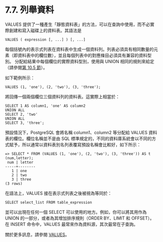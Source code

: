 # 7.7. 列舉資料

VALUES 提供了一種產生「靜態資料表」的方法，可以在查詢中使用，而不必實際創建和寫入磁碟上的資料表。其語法是

```text
VALUES ( expression [, ...] ) [, ...]
```

每個括號內的表示式列表在資料表中生成一個資料列。列表必須具有相同數量的元素（即資料表中的欄位數），並且每個列表中的對應條目必須具有兼容的資料型別。 分配給結果中每個欄位的實際資料型別，使用與 UNION 相同的規則來給定（請參閱[第 10.5 節](https://github.com/pgsql-tw/documents/tree/a096b206440e1ac8cdee57e1ae7a74730f0ee146/ii-the-sql-language/type-conversion/105-union-case-and-related-constructs.md)）。

如下範例所示：

```text
VALUES (1, 'one'), (2, 'two'), (3, 'three');
```

將回傳一個兩個欄位三個資料列的資料表。這實際上相當於：

```text
SELECT 1 AS column1, 'one' AS column2
UNION ALL
SELECT 2, 'two'
UNION ALL
SELECT 3, 'three';
```

預設情況下，PostgreSQL 會將名稱 column1、column2 等分配給 VALUES 資料表的欄位。欄位名稱並不是由 SQL 標準規定的，不同的資料庫系統會以不同的方式賦予，所以通常以資料表別名列表覆寫預設名稱會比較好，如下所示：

```text
=> SELECT * FROM (VALUES (1, 'one'), (2, 'two'), (3, 'three')) AS t (num,letter);
 num | letter
-----+--------
   1 | one
   2 | two
   3 | three
(3 rows)
```

在語法上，VALUES 接在表示式列表之後被視為等同於：

```text
SELECT select_list FROM table_expression
```

並可以出現在任何一個 SELECT 可以使用的地方。例如，你可以將其用作為 UNION 的一部分，或者為其增加排序規則（ORDER BY、LIMIT 和 OFFSET）。在 INSERT 命令中，VALUES 最常來作為資料源，其次最常在子查詢。

關於更多訊息，請參閱 [VALUES](https://github.com/pgsql-tw/documents/tree/a096b206440e1ac8cdee57e1ae7a74730f0ee146/vi-reference/i-sql-commands/values.md)。

